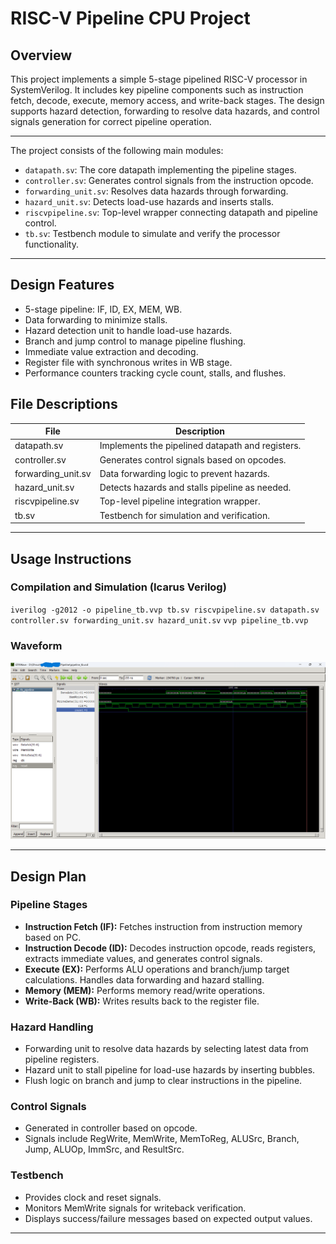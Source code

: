 # RISC-V Pipeline CPU Project

## Overview
This project implements a simple 5-stage pipelined RISC-V processor in SystemVerilog. It includes key pipeline components such as instruction fetch, decode, execute, memory access, and write-back stages. The design supports hazard detection, forwarding to resolve data hazards, and control signals generation for correct pipeline operation.

---

The project consists of the following main modules:
- `datapath.sv`: The core datapath implementing the pipeline stages.
- `controller.sv`: Generates control signals from the instruction opcode.
- `forwarding_unit.sv`: Resolves data hazards through forwarding.
- `hazard_unit.sv`: Detects load-use hazards and inserts stalls.
- `riscvpipeline.sv`: Top-level wrapper connecting datapath and pipeline control.
- `tb.sv`: Testbench module to simulate and verify the processor functionality.

---

## Design Features
- 5-stage pipeline: IF, ID, EX, MEM, WB.
- Data forwarding to minimize stalls.
- Hazard detection unit to handle load-use hazards.
- Branch and jump control to manage pipeline flushing.
- Immediate value extraction and decoding.
- Register file with synchronous writes in WB stage.
- Performance counters tracking cycle count, stalls, and flushes.

## File Descriptions
| File               | Description                                      |
|--------------------|------------------------------------------------|
| datapath.sv        | Implements the pipelined datapath and registers. |
| controller.sv      | Generates control signals based on opcodes.    |
| forwarding_unit.sv | Data forwarding logic to prevent hazards.      |
| hazard_unit.sv     | Detects hazards and stalls pipeline as needed. |
| riscvpipeline.sv   | Top-level pipeline integration wrapper.        |
| tb.sv              | Testbench for simulation and verification.     |

---

## Usage Instructions
### Compilation and Simulation (Icarus Verilog)
``iverilog -g2012 -o pipeline_tb.vvp tb.sv riscvpipeline.sv datapath.sv controller.sv forwarding_unit.sv hazard_unit.sv``
``vvp pipeline_tb.vvp``
### Waveform

![Waveform](RVX10P/images/waveform.png)

---


## Design Plan

### Pipeline Stages
- **Instruction Fetch (IF):** Fetches instruction from instruction memory based on PC.
- **Instruction Decode (ID):** Decodes instruction opcode, reads registers, extracts immediate values, and generates control signals.
- **Execute (EX):** Performs ALU operations and branch/jump target calculations. Handles data forwarding and hazard stalling.
- **Memory (MEM):** Performs memory read/write operations.
- **Write-Back (WB):** Writes results back to the register file.

### Hazard Handling
- Forwarding unit to resolve data hazards by selecting latest data from pipeline registers.
- Hazard unit to stall pipeline for load-use hazards by inserting bubbles.
- Flush logic on branch and jump to clear instructions in the pipeline.

### Control Signals
- Generated in controller based on opcode.
- Signals include RegWrite, MemWrite, MemToReg, ALUSrc, Branch, Jump, ALUOp, ImmSrc, and ResultSrc.

### Testbench
- Provides clock and reset signals.
- Monitors MemWrite signals for writeback verification.
- Displays success/failure messages based on expected output values.

---
